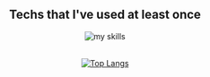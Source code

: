 <!-- 3. 好きな技術スタックに変更 -->
<!-- ライトモート：theme=light, ダークモート：theme=dark -->
<!-- アイコンの選択肢一覧：https://arc.net/l/quote/zizyykfh --> 
<div align="center">
  
## Techs that I've used at least once

<img alt="my skills" src="https://skillicons.dev/icons?theme=dark&perline=7&i=html,css,js,ts,java,python,arduino,c,php,ruby,swift,react,next,tensorflow,figma,postman,docker,aws,firebase"/>
<br>
<br>

[![Top Langs](https://github-readme-stats.vercel.app/api/top-langs/?username=tatsuya-16&layout=compact&theme=dark)](https://github.com/anuraghazra/github-readme-stats)
</div>
